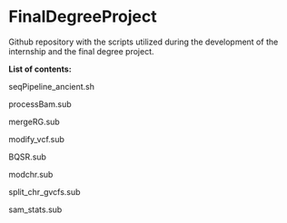 # FinalDegreeProject
Github repository with the scripts utilized during the development of the internship and the final degree project.

**List of contents:**

seqPipeline_ancient.sh

processBam.sub

mergeRG.sub

modify_vcf.sub

BQSR.sub

modchr.sub

split_chr_gvcfs.sub

sam_stats.sub
